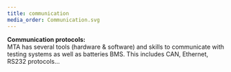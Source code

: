```yaml
---
title: communication
media_order: Communication.svg
---
```


**Communication protocols:**  
MTA has several tools (hardware & software) and skills to communicate with testing systems as well as batteries BMS. This includes CAN, Ethernet, RS232 protocols…